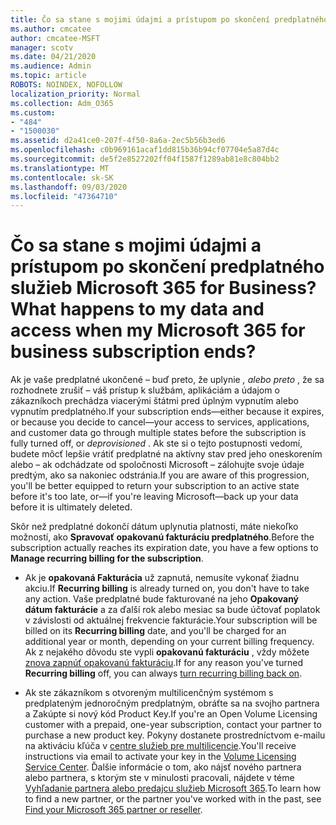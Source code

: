 ```yaml
---
title: Čo sa stane s mojimi údajmi a prístupom po skončení predplatného služieb Microsoft 365 for Business?
ms.author: cmcatee
author: cmcatee-MSFT
manager: scotv
ms.date: 04/21/2020
ms.audience: Admin
ms.topic: article
ROBOTS: NOINDEX, NOFOLLOW
localization_priority: Normal
ms.collection: Adm_O365
ms.custom:
- "484"
- "1500030"
ms.assetid: d2a41ce0-207f-4f50-8a6a-2ec5b56b3ed6
ms.openlocfilehash: c0b969161acaf1dd815b36b94cf07704e5a87d4c
ms.sourcegitcommit: de5f2e8527202ff04f1587f1289ab81e8c804bb2
ms.translationtype: MT
ms.contentlocale: sk-SK
ms.lasthandoff: 09/03/2020
ms.locfileid: "47364710"
---
```

# <a name="what-happens-to-my-data-and-access-when-my-microsoft-365-for-business-subscription-ends"></a><span data-ttu-id="a194b-102">Čo sa stane s mojimi údajmi a prístupom po skončení predplatného služieb Microsoft 365 for Business?</span><span class="sxs-lookup"><span data-stu-id="a194b-102">What happens to my data and access when my Microsoft 365 for business subscription ends?</span></span>

<span data-ttu-id="a194b-103">Ak je vaše predplatné ukončené – buď preto, že uplynie  *, alebo preto*  , že sa rozhodnete zrušiť – váš prístup k službám, aplikáciám a údajom o zákazníkoch prechádza viacerými štátmi pred úplným vypnutím alebo vypnutím predplatného.</span><span class="sxs-lookup"><span data-stu-id="a194b-103">If your subscription ends—either because it expires, or because you decide to cancel—your access to services, applications, and customer data go through multiple states before the subscription is fully turned off, or  *deprovisioned*  .</span></span> <span data-ttu-id="a194b-104">Ak ste si o tejto postupnosti vedomí, budete môcť lepšie vrátiť predplatné na aktívny stav pred jeho oneskorením alebo – ak odchádzate od spoločnosti Microsoft – zálohujte svoje údaje predtým, ako sa nakoniec odstránia.</span><span class="sxs-lookup"><span data-stu-id="a194b-104">If you are aware of this progression, you'll be better equipped to return your subscription to an active state before it's too late, or—if you're leaving Microsoft—back up your data before it is ultimately deleted.</span></span>
  
<span data-ttu-id="a194b-105">Skôr než predplatné dokončí dátum uplynutia platnosti, máte niekoľko možností, ako **Spravovať opakovanú fakturáciu predplatného**.</span><span class="sxs-lookup"><span data-stu-id="a194b-105">Before the subscription actually reaches its expiration date, you have a few options to **Manage recurring billing for the subscription**.</span></span>
  
- <span data-ttu-id="a194b-106">Ak je **opakovaná Fakturácia** už zapnutá, nemusíte vykonať žiadnu akciu.</span><span class="sxs-lookup"><span data-stu-id="a194b-106">If **Recurring billing** is already turned on, you don't have to take any action.</span></span> <span data-ttu-id="a194b-107">Vaše predplatné bude fakturované na jeho **Opakovaný dátum fakturácie** a za ďalší rok alebo mesiac sa bude účtovať poplatok v závislosti od aktuálnej frekvencie fakturácie.</span><span class="sxs-lookup"><span data-stu-id="a194b-107">Your subscription will be billed on its **Recurring billing** date, and you'll be charged for an additional year or month, depending on your current billing frequency.</span></span> <span data-ttu-id="a194b-108">Ak z nejakého dôvodu ste vypli **opakovanú fakturáciu** , vždy môžete [znova zapnúť opakovanú fakturáciu](https://docs.microsoft.com/microsoft-365/commerce/subscriptions/renew-your-subscription#turn-recurring-billing-off-or-on).</span><span class="sxs-lookup"><span data-stu-id="a194b-108">If for any reason you've turned **Recurring billing** off, you can always [turn recurring billing back on](https://docs.microsoft.com/microsoft-365/commerce/subscriptions/renew-your-subscription#turn-recurring-billing-off-or-on).</span></span>

- <span data-ttu-id="a194b-109">Ak ste zákazníkom s otvoreným multilicenčným systémom s predplateným jednoročným predplatným, obráťte sa na svojho partnera a Zakúpte si nový kód Product Key.</span><span class="sxs-lookup"><span data-stu-id="a194b-109">If you're an Open Volume Licensing customer with a prepaid, one-year subscription, contact your partner to purchase a new product key.</span></span> <span data-ttu-id="a194b-110">Pokyny dostanete prostredníctvom e-mailu na aktiváciu kľúča v [centre služieb pre multilicencie](https://go.microsoft.com/fwlink/p/?LinkID=282016).</span><span class="sxs-lookup"><span data-stu-id="a194b-110">You'll receive instructions via email to activate your key in the [Volume Licensing Service Center](https://go.microsoft.com/fwlink/p/?LinkID=282016).</span></span> <span data-ttu-id="a194b-111">Ďalšie informácie o tom, ako nájsť nového partnera alebo partnera, s ktorým ste v minulosti pracovali, nájdete v téme [Vyhľadanie partnera alebo predajcu služieb Microsoft 365](https://docs.microsoft.com/microsoft-365/admin/manage/find-your-partner-or-reseller).</span><span class="sxs-lookup"><span data-stu-id="a194b-111">To learn how to find a new partner, or the partner you've worked with in the past, see [Find your Microsoft 365 partner or reseller](https://docs.microsoft.com/microsoft-365/admin/manage/find-your-partner-or-reseller).</span></span>